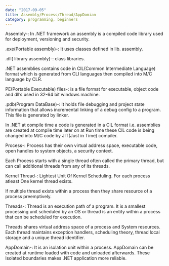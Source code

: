 ```yaml
---
date: "2017-09-05"
title: Assembly/Process/Thread/AppDomian
category: programming, beginners 
---
```


Assembly-: In .NET framework an assembly is a compiled code library used for deployment, versioning and security.

.exe(Portable assembly)-: It uses classes defined in lib. assembly.

.dll( library assembly)-: class libraries.

.NET assemblies contains code in CIL(Common Intermediate Language) format which is generated from CLI languages then compiled into M/C language by CLR.

PE(Portable Executable) files-: is a file format for executable, object code and dll’s used in 32-64 bit windows machine.

.pdb(Program DataBase)-: It holds file debugging and project state information that allows incremental linking of a debug config to a program. This file is generated by linker.

In .NET at compile time a code is generated in a CIL format i.e. assemblies are created at compile time later on at Run time these CIL code is being changed into M/C code by JIT(Just in Time) compiler.

Process-: Process has their own virtual address space, executable code, open handles to system objects, a security context.

Each Process starts with a single thread often called the primary thread, but can call additional threads from any of its threads.

Kernel Thread-: Lightest Unit Of Kernel Scheduling. For each process atleast One kernel thread exists.

If multiple thread exists within a process then they share resource of a process preemptively.

Threads-: Thread is an execution path of a program. It is a smallest processing unit scheduled by an OS or thread is an entity within a process that can be scheduled for execution.

Threads shares virtual address space of a process and System resources. Each thread maintains exception handlers, scheduling theory, thread local storage and a unique thread identifier.

AppDomain-: It is an isolation unit within a process. AppDomain can be created at runtime loaded with code and unloaded afterwards. These Isolated boundaries makes .NET application more reliable.